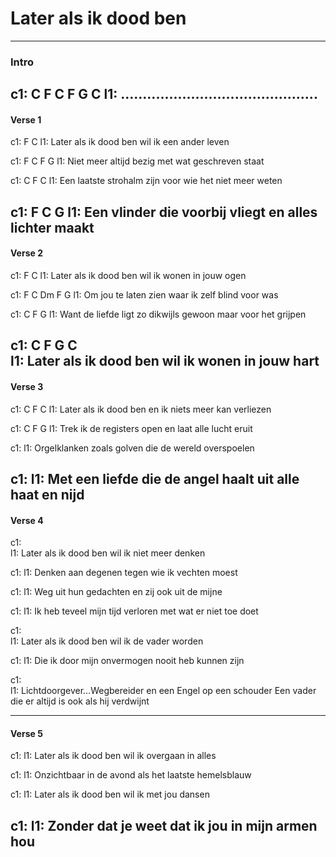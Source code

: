 # Later als ik dood ben



---
### Intro
c1: C         F          C        F      G    C
l1: .............................................                                             
---


#### Verse 1 
c1:                        F       C 
l1: Later als ik dood ben wil ik een ander leven

c1: F               C             F       G
l1: Niet meer altijd bezig met wat geschreven staat

c1:          C              F                     C
l1: Een laatste strohalm zijn voor wie het niet meer weten

c1:         F       C                               G
l1: Een vlinder die voorbij vliegt en alles lichter maakt
---


#### Verse 2
c1:                              F        C
l1: Later als ik dood ben wil ik wonen in jouw ogen

c1: F      C             Dm            F         G
l1: Om jou te laten zien waar ik zelf blind voor was

c1: C                      F        G
l1: Want de liefde ligt zo dikwijls gewoon maar voor het grijpen 

c1: C             F              G             C     
l1: Later als ik dood ben wil ik wonen in jouw hart 
---


#### Verse 3
c1: C                            F             C
l1: Later als ik dood ben en ik niets meer kan verliezen

c1: C                    F                       G
l1: Trek ik de registers open en laat alle lucht eruit

c1: 
l1: Orgelklanken zoals golven die de wereld overspoelen

c1: 
l1: Met een liefde die de angel haalt uit alle haat en nijd
---


#### Verse 4
c1:  
l1: Later als ik dood ben wil ik niet meer denken

c1: 
l1: Denken aan degenen tegen wie ik vechten moest

c1: 
l1: Weg uit hun gedachten en zij ook uit de mijne

c1: 
l1: Ik heb teveel mijn tijd verloren met wat er niet toe doet

c1:  
l1: Later als ik dood ben wil ik de vader worden

c1: 
l1: Die ik door mijn onvermogen nooit heb kunnen zijn 

c1:  
l1: Lichtdoorgever…Wegbereider en een Engel op een schouder Een vader die er altijd is ook als hij verdwijnt

---

#### Verse 5
c1: 
l1: Later als ik dood ben wil ik overgaan in alles

c1: 
l1: Onzichtbaar in de avond als het laatste hemelsblauw

c1: 
l1: Later als ik dood ben wil ik met jou dansen

c1: 
l1: Zonder dat je weet dat ik jou in mijn armen hou
---


